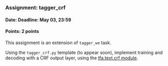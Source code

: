 ### Assignment: tagger_crf
#### Date: Deadline: May 03, 23:59
#### Points: 2 points

This assignment is an extension of `tagger_we` task.

Using the `tagger_crf.py` template (to appear soon), implement training and
decoding with a CRF output layer, using the
[tfa.text.crf module](https://www.tensorflow.org/addons/api_docs/python/tfa/text/crf).
